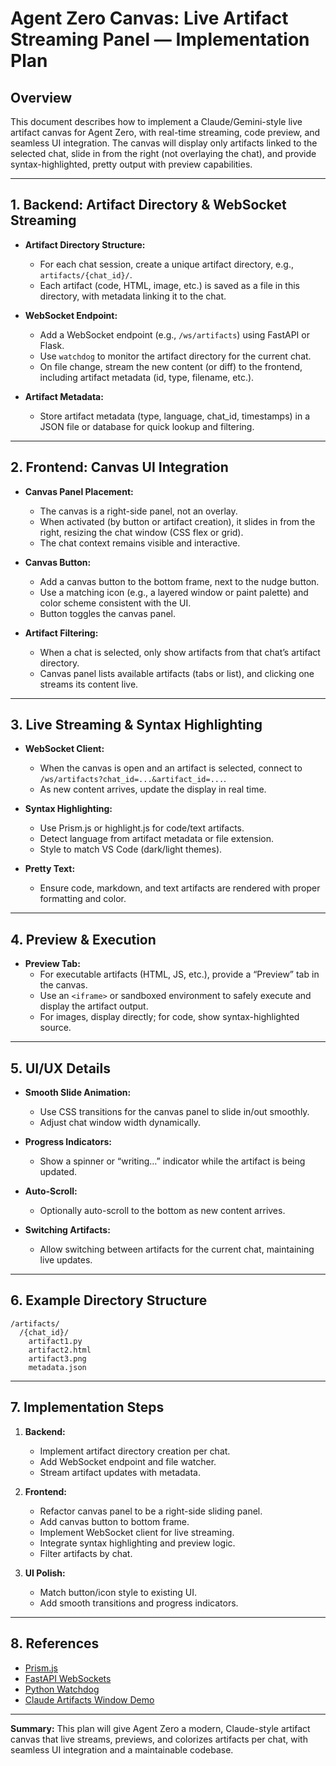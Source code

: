 # Agent Zero Canvas: Live Artifact Streaming Panel — Implementation Plan

## Overview
This document describes how to implement a Claude/Gemini-style live artifact canvas for Agent Zero, with real-time streaming, code preview, and seamless UI integration. The canvas will display only artifacts linked to the selected chat, slide in from the right (not overlaying the chat), and provide syntax-highlighted, pretty output with preview capabilities.

---

## 1. Backend: Artifact Directory & WebSocket Streaming

- **Artifact Directory Structure:**
  - For each chat session, create a unique artifact directory, e.g., `artifacts/{chat_id}/`.
  - Each artifact (code, HTML, image, etc.) is saved as a file in this directory, with metadata linking it to the chat.

- **WebSocket Endpoint:**
  - Add a WebSocket endpoint (e.g., `/ws/artifacts`) using FastAPI or Flask.
  - Use `watchdog` to monitor the artifact directory for the current chat.
  - On file change, stream the new content (or diff) to the frontend, including artifact metadata (id, type, filename, etc.).

- **Artifact Metadata:**
  - Store artifact metadata (type, language, chat_id, timestamps) in a JSON file or database for quick lookup and filtering.

---

## 2. Frontend: Canvas UI Integration

- **Canvas Panel Placement:**
  - The canvas is a right-side panel, not an overlay.
  - When activated (by button or artifact creation), it slides in from the right, resizing the chat window (CSS flex or grid).
  - The chat context remains visible and interactive.

- **Canvas Button:**
  - Add a canvas button to the bottom frame, next to the nudge button.
  - Use a matching icon (e.g., a layered window or paint palette) and color scheme consistent with the UI.
  - Button toggles the canvas panel.

- **Artifact Filtering:**
  - When a chat is selected, only show artifacts from that chat’s artifact directory.
  - Canvas panel lists available artifacts (tabs or list), and clicking one streams its content live.

---

## 3. Live Streaming & Syntax Highlighting

- **WebSocket Client:**
  - When the canvas is open and an artifact is selected, connect to `/ws/artifacts?chat_id=...&artifact_id=...`.
  - As new content arrives, update the display in real time.

- **Syntax Highlighting:**
  - Use Prism.js or highlight.js for code/text artifacts.
  - Detect language from artifact metadata or file extension.
  - Style to match VS Code (dark/light themes).

- **Pretty Text:**
  - Ensure code, markdown, and text artifacts are rendered with proper formatting and color.

---

## 4. Preview & Execution

- **Preview Tab:**
  - For executable artifacts (HTML, JS, etc.), provide a “Preview” tab in the canvas.
  - Use an `<iframe>` or sandboxed environment to safely execute and display the artifact output.
  - For images, display directly; for code, show syntax-highlighted source.

---

## 5. UI/UX Details

- **Smooth Slide Animation:**
  - Use CSS transitions for the canvas panel to slide in/out smoothly.
  - Adjust chat window width dynamically.

- **Progress Indicators:**
  - Show a spinner or “writing…” indicator while the artifact is being updated.

- **Auto-Scroll:**
  - Optionally auto-scroll to the bottom as new content arrives.

- **Switching Artifacts:**
  - Allow switching between artifacts for the current chat, maintaining live updates.

---

## 6. Example Directory Structure

```
/artifacts/
  /{chat_id}/
    artifact1.py
    artifact2.html
    artifact3.png
    metadata.json
```

---

## 7. Implementation Steps

1. **Backend:**
   - Implement artifact directory creation per chat.
   - Add WebSocket endpoint and file watcher.
   - Stream artifact updates with metadata.

2. **Frontend:**
   - Refactor canvas panel to be a right-side sliding panel.
   - Add canvas button to bottom frame.
   - Implement WebSocket client for live streaming.
   - Integrate syntax highlighting and preview logic.
   - Filter artifacts by chat.

3. **UI Polish:**
   - Match button/icon style to existing UI.
   - Add smooth transitions and progress indicators.

---

## 8. References

- [Prism.js](https://prismjs.com/)
- [FastAPI WebSockets](https://fastapi.tiangolo.com/advanced/websockets/)
- [Python Watchdog](https://python-watchdog.readthedocs.io/en/latest/)
- [Claude Artifacts Window Demo](https://www.anthropic.com/index/claude-3-artifacts)

---

**Summary:**
This plan will give Agent Zero a modern, Claude-style artifact canvas that live streams, previews, and colorizes artifacts per chat, with seamless UI integration and a maintainable codebase.

